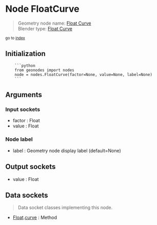 
# Node FloatCurve

> Geometry node name: [Float Curve](https://docs.blender.org/manual/en/latest/modeling/geometry_nodes/utilities/float_curve.html)<br>
  Blender type: [Float Curve](https://docs.blender.org/api/current/bpy.types.ShaderNodeFloatCurve.html)
  
<sub>go to [index](/docs/index.md)</sub>

Initialization
--------------
        
        ```python
        from geonodes import nodes
        node = nodes.FloatCurve(factor=None, value=None, label=None)
        ```



## Arguments


### Input sockets

- factor : Float
- value : Float

### Node label

- label : Geometry node display label (default=None)

## Output sockets

- value : Float

## Data sockets

> Data socket classes implementing this node.
  
  
- [Float](/docs/sockets/Float.md).[curve](/docs/sockets/Float.md#curve) : Method
  
